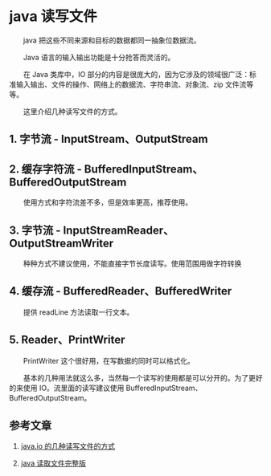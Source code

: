 # java 读写文件

　　java 把这些不同来源和目标的数据都同一抽象位数据流。

　　Java 语言的输入输出功能是十分抢答而灵活的。

　　在 Java 类库中，IO 部分的内容是很庞大的，因为它涉及的领域很广泛：标准输入输出、文件的操作、网络上的数据流、字符串流、对象流、zip 文件流等等。

　　这里介绍几种读写文件的方式。

## 1. 字节流 - InputStream、OutputStream

## 2. 缓存字符流 - BufferedInputStream、BufferedOutputStream

　　使用方式和字符流差不多，但是效率更高，推荐使用。

## 3. 字节流 - InputStreamReader、OutputStreamWriter

　　种种方式不建议使用，不能直接字节长度读写。使用范围用做字符转换

## 4. 缓存流 - BufferedReader、BufferedWriter

　　提供 readLine 方法读取一行文本。

## 5. Reader、PrintWriter

　　PrintWriter 这个很好用，在写数据的同时可以格式化。



　　基本的几种用法就这么多，当然每一个读写的使用都是可以分开的。为了更好的来使用 IO。流里面的读写建议使用 BufferedInputStream、BufferedOutputStream。




## 参考文章

1. [java.io 的几种读写文件的方式](https://www.cnblogs.com/MyTiMo/p/10998525.html)

2. [java 读取文件完整版](https://www.cnblogs.com/JonaLin/p/11057398.html)